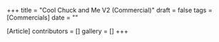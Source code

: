 +++
title = "Cool Chuck and Me V2 (Commercial)"
draft = false
tags = [Commercials]
date = ""

[Article]
contributors = []
gallery = []
+++